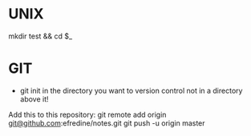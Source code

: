 # UNIX

mkdir test && cd $_

# GIT

* git init in the directory you want to version control not in a directory above it!

Add this to this repository:
git remote add origin git@github.com:efredine/notes.git
git push -u origin master